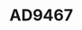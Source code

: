 # AD9467

```{devicetree} /wsshare/analog_work/vger/linux/Documentation/devicetree/bindings/iio/adc/adi,ad9467.yaml
```